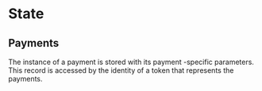 # State

## Payments

The instance of a payment  is stored with its payment -specific parameters. This record is accessed by the identity of a token that represents the payments.



